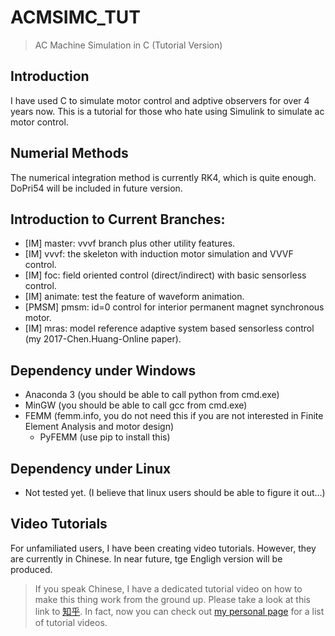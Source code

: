 # ACMSIMC_TUT
> AC Machine Simulation in C (Tutorial Version)

## Introduction
I have used C to simulate motor control and adptive observers for over 4 years now.
This is a tutorial for those who hate using Simulink to simulate ac motor control.

## Numerial Methods
The numerical integration method is currently RK4, which is quite enough. 
DoPri54 will be included in future version.

## Introduction to Current Branches:
- [IM] master: vvvf branch plus other utility features.
- [IM] vvvf: the skeleton with induction motor simulation and VVVF control.
- [IM] foc: field oriented control (direct/indirect) with basic sensorless control.
- [IM] animate: test the feature of waveform animation.
- [PMSM] pmsm: id=0 control for interior permanent magnet synchronous motor.
- [IM] mras: model reference adaptive system based sensorless control (my 2017-Chen.Huang-Online paper).

## Dependency under Windows
- Anaconda 3 (you should be able to call python from cmd.exe)
- MinGW (you should be able to call gcc from cmd.exe)
- FEMM (femm.info, you do not need this if you are not interested in Finite Element Analysis and motor design)
  - PyFEMM (use pip to install this)

## Dependency under Linux
- Not tested yet. (I believe that linux users should be able to figure it out...)

## Video Tutorials
For unfamiliated users, I have been creating video tutorials. However, they are currently in Chinese. 
In near future, tge Engligh version will be produced.

> If you speak Chinese, I have a dedicated tutorial video on how to make this thing work from the ground up.
> Please take a look at this link to [知乎](https://zhuanlan.zhihu.com/p/64445558).
> In fact, now you can check out [my personal page](https://horychen.github.io) for a list of tutorial videos.
